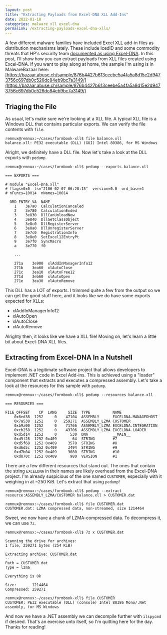 ```yaml
---
layout: post
title: "Extracting Payloads from Excel-DNA XLL Add-Ins"
date: 2022-01-18
categories: malware xll excel-dna
permalink: /extracting-payloads-excel-dna-xlls/
---
```


A few different malware families have included Excel XLL add-in files as distribution mechanisms lately. These include IcedID and some commodity threats that HP's security team [documented as using Excel-DNA](https://threatresearch.ext.hp.com/how-attackers-use-xll-malware-to-infect-systems/). In this post, I'll show how you can extract payloads from XLL files created using Excel-DNA. If you want to play along at home, the sample I'm using is in MalwareBazaar here: [https://bazaar.abuse.ch/sample/876b4427b613ceebe5a4fa5a8d15e2d9473756c697db0c526dc84eb9bc7a3149/](https://bazaar.abuse.ch/sample/876b4427b613ceebe5a4fa5a8d15e2d9473756c697db0c526dc84eb9bc7a3149/)

## Triaging the File

As usual, let's make sure we're looking at a XLL file. A typical XLL file is a Windows DLL that contains particular exports. We can verify the file contents with `file`.

```console
remnux@remnux:~/cases/formbook-xll$ file balance.xll 
balance.xll: PE32 executable (DLL) (GUI) Intel 80386, for MS Windows
```

Alright, we definitely have a DLL file. Now let's take a look at the DLL exports with `pedump`.

```console
remnux@remnux:~/cases/formbook-xll$ pedump --exports balance.xll

=== EXPORTS ===

# module "Excel-Dna.xll"
# flags=0x0  ts="2106-02-07 06:28:15"  version=0.0  ord_base=1
# nFuncs=10014  nNames=10014

  ORD ENTRY_VA  NAME
    1    3e7a0  CalculationCanceled
    2    3e780  CalculationEnded
    3    3e830  DllCanUnloadNow
    4    3e840  DllGetClassObject
    5    3e8c0  DllRegisterServer
    6    3e8a0  DllUnregisterServer
    7    3e7c0  RegistrationInfo
    8    3e8e0  SetExcel12EntryPt
    9    3e7f0  SyncMacro
    a    3e770  f0

    ...

    271a    3e900  xlAddInManagerInfo12
    271b    3ea60  xlAutoClose
    271c    3ea10  xlAutoFree12
    271d    3eb60  xlAutoOpen
    271e    3ea30  xlAutoRemove
```

This DLL has a LOT of exports. I trimmed quite a few from the output so we can get the good stuff here, and it looks like we do have some exports expected for XLLs:

- xlAddInManagerInfo12
- xlAutoOpen
- xlAutoClose
- xlAutoRemove

Alrighty then, it looks like we have a XLL file! Moving on, let's learn a little bit about Excel-DNA XLL files.

## Extracting from Excel-DNA In a Nutshell

Excel-DNA is a legitimate software project that allows developers to implement .NET code in Excel Add-ins. This is achieved using a "loader" component that extracts and executes a compressed assembly. Let's take a look at the resources for this sample with `pedump`.

```console
remnux@remnux:~/cases/formbook-xll$ pedump --resources balance.xll 

=== RESOURCES ===

FILE_OFFSET    CP  LANG     SIZE  TYPE          NAME
    0x6ed38  1252     0    47104  ASSEMBLY      EXCELDNA.MANAGEDHOST
    0x7a538  1252     0   259271  ASSEMBLY_LZMA CUSTOMER
    0xb9a00  1252     0    71766  ASSEMBLY_LZMA EXCELDNA.INTEGRATION
    0xcb258  1252     0    43706  ASSEMBLY_LZMA EXCELDNA.LOADER
    0xd5d14  1252     0      530  DNA           __MAIN__
    0xd5f28  1252 0x409       64  STRING        #7
    0xd5f68  1252 0x409     3570  STRING        #8
    0xd6d5c  1252 0x409     3494  STRING        #9
    0xd7b04  1252 0x409     3080  STRING        #10
    0xd870c  1252 0x409      980  VERSION       #1
```

There are a few different resources that stand out. The ones that contain the string `EXCELDNA` in their names are likely overhead from the Excel-DNA project. I'm already suspicious of the one named `CUSTOMER`, especially with it weighing in at ~250 KiB. Let's extract that using `pedump`!

```console
remnux@remnux:~/cases/formbook-xll$ pedump --extract resource:ASSEMBLY_LZMA/CUSTOMER balance.xll > CUSTOMER.dat

remnux@remnux:~/cases/formbook-xll$ file CUSTOMER.dat 
CUSTOMER.dat: LZMA compressed data, non-streamed, size 1214464
```

Sweet, we now have a chunk of LZMA-compressed data. To decompress it, we can use `7z`.

```console
remnux@remnux:~/cases/formbook-xll$ 7z x CUSTOMER.dat

Scanning the drive for archives:
1 file, 259271 bytes (254 KiB)

Extracting archive: CUSTOMER.dat
--
Path = CUSTOMER.dat
Type = lzma

Everything is Ok

Size:       1214464
Compressed: 259271

remnux@remnux:~/cases/formbook-xll$ file CUSTOMER
CUSTOMER: PE32 executable (DLL) (console) Intel 80386 Mono/.Net assembly, for MS Windows
```

And now we have a .NET assembly we can decompile further with `ilspycmd` if desired. That's an exercise unto itself, so I'm quitting here for the day. Thanks for reading! 